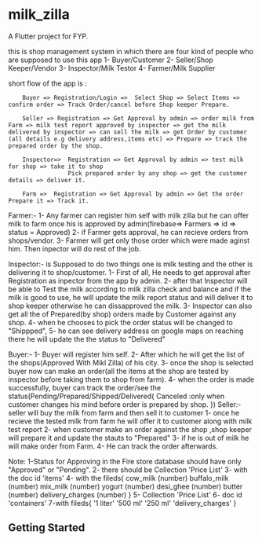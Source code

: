 # milk_zilla

A Flutter project for FYP.

this is shop management system in which there are four kind of people who are supposed to use this app
1- Buyer/Customer
2- Seller/Shop Keeper/Vendor
3- Inspector/Milk Testor
4- Farmer/Milk Supplier


short flow of the app is :

        Buyer => Registration/Login =>  Select Shop => Select Items => confirm order => Track Order/cancel before Shop keeper Prepare.
       
        Seller => Registration => Get Approval by admin => order milk from Farm => milk test report approved by inspector => get the milk delivered by inspector => can sell the milk => get Order by customer (all details e.g delivery address,items etc) => Prepare => track the prepared order by the shop.

        Inspector=>  Registration => Get Approval by admin => test milk for shop => take it to shop 
                     Pick prepared order by any shop => get the customer details => deliver it.

        Farm =>  Registration => Get Approval by admin => Get the order Prepare it => Track it.



Farmer:- 
    1- Any farmer can register him self with milk zilla but he can offer milk to farm once his is approved by admin(firebase=> Farmers => id => status = Approved)
    2- if Farmer gets approval, he can recieve orders from shops/vendor.
    3- Farmer will get only those order which were made aginst him.
    Then inpector will do rest of the job.

Inspector:- is Supposed  to do two things one is milk testing and the other is delivering it to shop/customer. 
    1- First of all, He needs to get approval after Registration as inpector from the app by admin. 
    2- after that Inspector will be able to Test the milk according to milk zilla check and balance and if the milk is good to use, he will update the milk report status and  will deliver it to shop keeper otherwise he can dissapproved the milk.
    3- Inspector can also get all the of Prepared(by shop) orders made by Customer against any shop.
    4- when he chooses to pick the order status will be changed to "Shippped", 
    5- he can see delivery address on google maps on reaching there he will update the the status to "Delivered"

Buyer:- 
    1- Buyer will register him self.
    2- After which he will get the list of the shops(Approved With Mikl Zilla) of his city.
    3- once the shop is selected buyer now can make an order(all the items at the shop are tested by inspector before taking them to shop from farm).
    4- when the order is made successfully, buyer can track the order/see the status(Pending/Prepared/Shipped/Delivered{
                            Canceled :only when customer changes his mind before order is prepared by shop.
                            })
Seller:- seller will buy the milk from farm and then sell it to customer 
    1- once he recieve the tested milk from farm he will offer it to customer along with milk test report 
    2- when customer make an order against the shop ,shop keeper will prepare it and update the stauts to "Prepared"
    3- if he is out of milk he will make order from Farm.
    4- He can track the order afterwards.


Note: 
    1-Status for Approving in the Fire store database should have only "Approved" or "Pending".
    2- there should be Collection 'Price List' 
    3- with the doc id 'items' 
    4- with the fileds{
        cow_milk         (number)
        buffalo_milk     (number)
        mix_milk         (number)
        yogurt           (number)
        desi_ghee        (number)
        butter           (number)
        delivery_charges (number)
    }
    5- Collection 'Price List'
    6- doc id 'containers'
    7-with fileds{
        '1 liter'
        '500 ml'
        '250 ml'
        'delivery_charges'
    }



## Getting Started